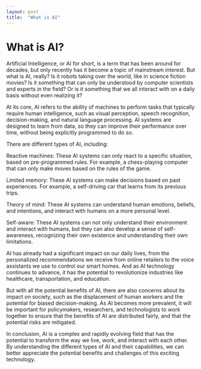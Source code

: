 ```yaml
---
layout: post
title:  "What is AI"
---
```


# What is AI?

Artificial Intelligence, or AI for short, is a term that has been around for decades, but only recently has it become a topic of mainstream interest. But what is AI, really? Is it robots taking over the world, like in science fiction movies? Is it something that can only be understood by computer scientists and experts in the field? Or is it something that we all interact with on a daily basis without even realizing it?

At its core, AI refers to the ability of machines to perform tasks that typically require human intelligence, such as visual perception, speech recognition, decision-making, and natural language processing. AI systems are designed to learn from data, so they can improve their performance over time, without being explicitly programmed to do so.

There are different types of AI, including:

Reactive machines: These AI systems can only react to a specific situation, based on pre-programmed rules. For example, a chess-playing computer that can only make moves based on the rules of the game.

Limited memory: These AI systems can make decisions based on past experiences. For example, a self-driving car that learns from its previous trips.

Theory of mind: These AI systems can understand human emotions, beliefs, and intentions, and interact with humans on a more personal level.

Self-aware: These AI systems can not only understand their environment and interact with humans, but they can also develop a sense of self-awareness, recognizing their own existence and understanding their own limitations.

AI has already had a significant impact on our daily lives, from the personalized recommendations we receive from online retailers to the voice assistants we use to control our smart homes. And as AI technology continues to advance, it has the potential to revolutionize industries like healthcare, transportation, and education.

But with all the potential benefits of AI, there are also concerns about its impact on society, such as the displacement of human workers and the potential for biased decision-making. As AI becomes more prevalent, it will be important for policymakers, researchers, and technologists to work together to ensure that the benefits of AI are distributed fairly, and that the potential risks are mitigated.

In conclusion, AI is a complex and rapidly evolving field that has the potential to transform the way we live, work, and interact with each other. By understanding the different types of AI and their capabilities, we can better appreciate the potential benefits and challenges of this exciting technology.
